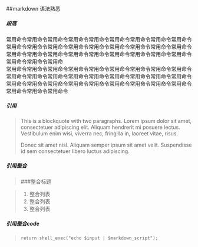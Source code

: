 ##markdown 语法熟悉

##### 段落
常用命令常用命令常用命令常用命令常用命令常用命令常用命令常用命令常用命令常用命令常用命令常用命令常用命令常用命令常用命令常用命令常用命令常用命令常用命令常用命令常用命令常用命令常用命令常用命令常用命令常用命令常用命令常用命令常用命令常用命   
常用命令常用命令常用命令常用命令常用命令常用命令常用命令常用命令常用命令常用命令常用命令常用命令常用命令常用命令常用命令常用命令常用命令常用命令常用命令常用命令常用命令常用命令常用命令常用命令常用命令常用命令常用命令常用命令常用命令常用命令

##### 引用

> This is a blockquote with two paragraphs. Lorem ipsum dolor sit amet,
consectetuer adipiscing elit. Aliquam hendrerit mi posuere lectus.
Vestibulum enim wisi, viverra nec, fringilla in, laoreet vitae, risus.
>
> Donec sit amet nisl. Aliquam semper ipsum sit amet velit. Suspendisse
id sem consectetuer libero luctus adipiscing.
>

##### 引用整合

> ###整合标题
>
 
> 1. 整合列表  
> 2. 整合列表   
> 3. 整合列表   
>  

##### 引用整合code


>     return shell_exec("echo $input | $markdown_script");

